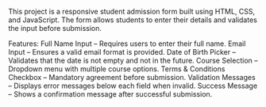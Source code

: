 
This project is a responsive student admission form built using HTML, CSS, and JavaScript. The form allows students to enter their details and validates the input before submission.

Features:
Full Name Input – Requires users to enter their full name.
Email Input – Ensures a valid email format is provided.
Date of Birth Picker – Validates that the date is not empty and not in the future.
Course Selection – Dropdown menu with multiple course options.
Terms & Conditions Checkbox – Mandatory agreement before submission.
Validation Messages – Displays error messages below each field when invalid.
Success Message – Shows a confirmation message after successful submission.
